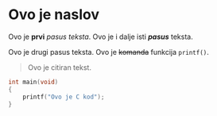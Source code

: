 # Ovo je naslov

Ovo je **prvi** *pasus* _teksta_.
Ovo je i dalje isti ***pasus*** teksta.

Ovo je drugi pasus teksta. Ovo je ~~komanda~~ funkcija `printf()`.

> Ovo je citiran tekst.

```c
int main(void)
{
    printf("Ovo je C kod");
}
```
